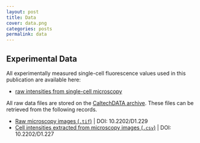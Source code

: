 ```yaml
---
layout: post
title: Data
cover: data.png
categories: posts
permalink: data
---
```


## Experimental Data

All experimentally measured single-cell fluorescence values used in this
publication are available here:

* [raw intensities from single-cell microscopy](../data/single_cell_intensities.csv)

All raw data files are stored on the [CaltechDATA archive](caltechdata.tind.io). These files can be retrieved from the following records.

* [Raw microscopy images (`.tif`)](https://doi.org/10.22002/D1.229) \| DOI: 10.2202/D1.229
* [Cell intensities extracted from microscopy images (`.csv`)](https://doi.org/10.22002/D1.227) \| DOI: 10.2202/D1.227
